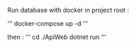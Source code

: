 Run database with docker in project root : 

‘‘‘
docker-compose up -d
‘‘‘

then :
‘‘‘
cd ./ApiWeb
dotnet run
‘‘‘